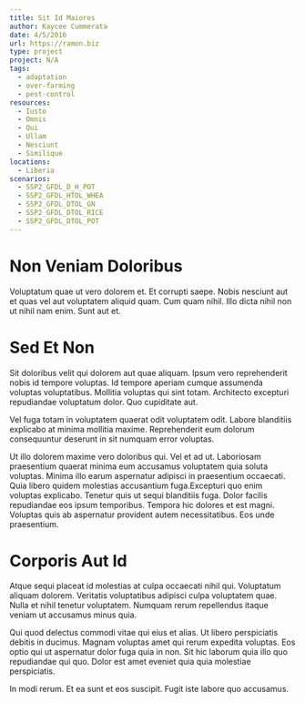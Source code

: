 ```yaml
---
title: Sit Id Maiores
author: Kaycee Cummerata
date: 4/5/2016
url: https://ramon.biz
type: project
project: N/A
tags:
  - adaptation
  - over-farming
  - pest-control
resources:
  - Iusto
  - Omnis
  - Qui
  - Ullam
  - Nesciunt
  - Similique
locations:
  - Liberia
scenarios:
  - SSP2_GFDL_D_H_POT
  - SSP2_GFDL_HTOL_WHEA
  - SSP2_GFDL_DTOL_GN
  - SSP2_GFDL_DTOL_RICE
  - SSP2_GFDL_DTOL_POT
---
```


# Non Veniam Doloribus
Voluptatum quae ut vero dolorem et. Et corrupti saepe. Nobis nesciunt aut et quas vel aut voluptatem aliquid quam. Cum quam nihil. Illo dicta nihil non ut nihil nam enim. Sunt aut et.

# Sed Et Non
Sit doloribus velit qui dolorem aut quae aliquam. Ipsum vero reprehenderit nobis id tempore voluptas. Id tempore aperiam cumque assumenda voluptas voluptatibus. Mollitia voluptas qui sint totam. Architecto excepturi repudiandae voluptatum dolor. Quo cupiditate aut.
 Vel fuga totam in voluptatem quaerat odit voluptatem odit. Labore blanditiis explicabo at minima mollitia maxime. Reprehenderit eum dolorum consequuntur deserunt in sit numquam error voluptas.
 Ut illo dolorem maxime vero doloribus qui. Vel et ad ut. Laboriosam praesentium quaerat minima eum accusamus voluptatem quia soluta voluptas. Minima illo earum aspernatur adipisci in praesentium occaecati. Quia libero quidem molestias accusantium fuga.Excepturi quo enim voluptas explicabo. Tenetur quis ut sequi blanditiis fuga. Dolor facilis repudiandae eos ipsum temporibus. Tempora hic dolores et est magni. Voluptas quis ab aspernatur provident autem necessitatibus. Eos unde praesentium.

# Corporis Aut Id
Atque sequi placeat id molestias at culpa occaecati nihil qui. Voluptatum aliquam dolorem. Veritatis voluptatibus adipisci culpa voluptatem quae. Nulla et nihil tenetur voluptatem. Numquam rerum repellendus itaque veniam ut accusamus minus quia.
 Qui quod delectus commodi vitae qui eius et alias. Ut libero perspiciatis debitis in ducimus. Magnam voluptas amet qui rerum expedita voluptas. Eos optio qui ut aspernatur dolor fuga quia in non. Sit hic laborum quia illo quo repudiandae qui quo. Dolor est amet eveniet quia quia molestiae perspiciatis.
 In modi rerum. Et ea sunt et eos suscipit. Fugit iste labore quo accusamus.
